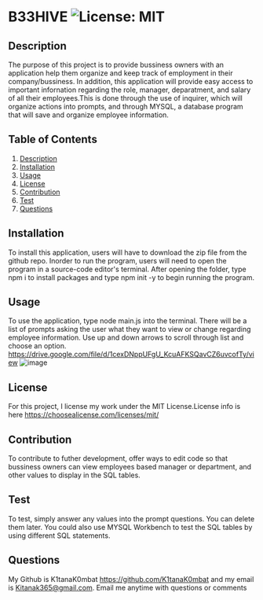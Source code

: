 # B33HIVE ![License: MIT](https://img.shields.io/badge/License-MIT-yellow.svg)
  
## Description
The purpose of this project is to provide bussiness owners with an application help them organize and keep track of employment in their company/bussiness. In addition, this application will provide easy access to important infornation regarding the role, manager, deparatment, and salary of all their employees.This is done through the use of inquirer, which will organize actions into prompts, and through MYSQL, a database program that will save and organize employee information.

## Table of Contents
1. [Description](#description)
2. [Installation](#installation)
3. [Usage](#usage)
4. [License](#license)
5. [Contribution](#contribution)
6. [Test](#test)
7. [Questions](#questions)

## Installation 
To install this application, users will have to download the zip file from the github repo. Inorder to run the program, users will need to open the program in a source-code editor's terminal. After opening the folder, type npm i to install packages and type npm init -y to begin running the program.
## Usage 
To use the application, type node main.js into the terminal. There will be a list of prompts asking the user what they want to view or change regarding employee information. Use up and down arrows to scroll through list and choose an option. 
https://drive.google.com/file/d/1cexDNppUFgU_KcuAFKSQavCZ6uvcofTy/view
![image](https://github.com/K1tanaK0mbat/B33HIVE/assets/134855189/9b70e054-1195-4152-be9e-a63be1635444)


## License 
For this project, I license my work under the MIT License.License info is here https://choosealicense.com/licenses/mit/
## Contribution
To contribute to futher development, offer ways to edit code so that bussiness owners can view employees based manager or department, and other values to display in the SQL tables.
## Test 
To test, simply answer any values into the prompt questions. You can delete them later. You could also use MYSQL Workbench to test the SQL tables by using different SQL statements.
## Questions
My Github is K1tanaK0mbat https://github.com/K1tanaK0mbat and my email is Kitanak365@gmail.com. Email me anytime with questions or comments
